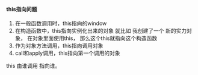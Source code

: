 #### this指向问题
1. 在一般函数调用时，this指向的window
2. 在构造函数中，this指向实例化出来的对象   就比如 我创建了一个 新的实力对象， 在对象里面使用this， 那么这个this就指向这个构造函数
3. 作为对象方法调用，this指向调用对象
4. call和apply调用，this指向第一个调用的对象


this 由谁调用 指向谁。